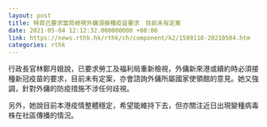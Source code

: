 ```yaml
---
layout: post
title: 特首已要求當局檢視外傭須接種疫苗要求　目前未有定案
date: 2021-05-04 12:12:32.000000000 +08:00
link: https://news.rthk.hk/rthk/ch/component/k2/1589118-20210504.htm
categories: rthk
---
```


行政長官林鄭月娥說，已要求勞工及福利局重新檢視，外傭新來港或續約時必須接種新冠疫苗的要求，目前未有定案，亦會諮詢外傭所屬國家使領館的意見。她又強調，針對外傭的防疫措施不涉任何歧視。

另外，她說目前本港疫情整體穩定，希望能維持下去，但亦關注近日出現變種病毒株在社區傳播的情況。
